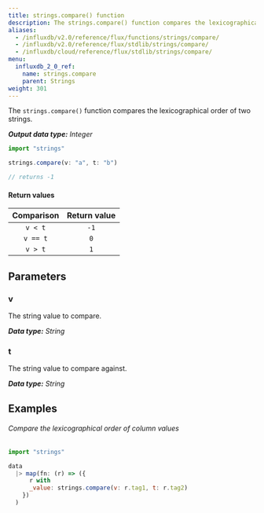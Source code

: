 ```yaml
---
title: strings.compare() function
description: The strings.compare() function compares the lexicographical order of two strings.
aliases:
  - /influxdb/v2.0/reference/flux/functions/strings/compare/
  - /influxdb/v2.0/reference/flux/stdlib/strings/compare/
  - /influxdb/cloud/reference/flux/stdlib/strings/compare/
menu:
  influxdb_2_0_ref:
    name: strings.compare
    parent: Strings
weight: 301
---
```


The `strings.compare()` function compares the lexicographical order of two strings.

_**Output data type:** Integer_

```js
import "strings"

strings.compare(v: "a", t: "b")

// returns -1
```

#### Return values
| Comparison | Return value |
|:----------:|:------------:|
| `v < t`    | `-1`         |
| `v == t`   | `0`          |
| `v > t`    | `1`          |

## Parameters

### v
The string value to compare.

_**Data type:** String_

### t
The string value to compare against.

_**Data type:** String_

## Examples

###### Compare the lexicographical order of column values
```js
import "strings"

data
  |> map(fn: (r) => ({
      r with
      _value: strings.compare(v: r.tag1, t: r.tag2)
    })
  )  
```
